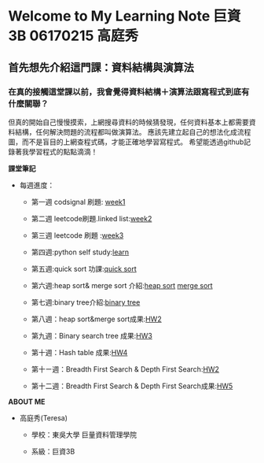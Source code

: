 # Welcome to My Learning Note 巨資3B 06170215 高庭秀
## 首先想先介紹這門課：資料結構與演算法

### 在真的接觸這堂課以前，我會覺得資料結構＋演算法跟寫程式到底有什麼關聯？
但真的開始自己慢慢摸索，上網搜尋資料的時候猜發現，任何資料基本上都需要資料結構，任何解決問題的流程都叫做演算法。
應該先建立起自己的想法化成流程圖，而不是盲目的上網查程式碼，才能正確地學習寫程式。
希望能透過github記錄著我學習程式的點點滴滴！


**課堂筆記**

* 每週進度：
   * 第一週 codsignal 刷題: [week1](https://github.com/Teresakao0421/teresa/tree/master/week1) 
   * 第二週 leetcode刷題.linked list:[week2](https://github.com/Teresakao0421/teresa/tree/master/week2)

   * 第三週 leetcode 刷題 :[week3](https://github.com/Teresakao0421/teresa/tree/master/week3)

   * 第四週:python self study:[learn](https://github.com/Teresakao0421/teresa/tree/master/week4)

   * 第五週:quick sort 功課:[quick sort](https://github.com/Teresakao0421/teresa/tree/master/quick%20sort)

   * 第六週:heap sort& merge sort 介紹:[heap sort](https://github.com/Teresakao0421/teresa/tree/master/heap%20sort)
                                   [merge sort](https://github.com/Teresakao0421/teresa/tree/master/merge%20sort)
   * 第七週:binary tree介紹:[binary tree](https://github.com/Teresakao0421/teresa/tree/master/binary%20tree)
   * 第八週：heap sort&merge sort成果:[HW2](https://github.com/Teresakao0421/teresa/tree/master/HW2)
   * 第九週：Binary search tree 成果:[HW3](https://github.com/Teresakao0421/teresa/tree/master/HW3)
   * 第十週：Hash table 成果:[HW4](https://github.com/Teresakao0421/teresa/tree/master/HW4)
   * 第十ㄧ週：Breadth First Search & Depth First Search:[HW2](https://github.com/Teresakao0421/teresa/tree/master/HW2)
   * 第十二週：Breadth First Search & Depth First Search成果:[HW5](https://github.com/Teresakao0421/teresa/tree/master/HW5)


**ABOUT ME**

* 高庭秀(Teresa)
  
  * 學校：東吳大學 巨量資料管理學院
  
  * 系級：巨資3B
  
  
